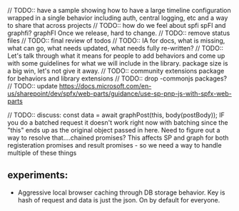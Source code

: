 // TODO:: have a sample showing how to have a large timeline configuration wrapped in a single behavior including auth, central logging, etc and a way to share that across projects
// TODO:: how do we feel about spfi spFI and graphfi? graphFI Once we release, hard to change.
// TODO:: remove status files
// TODO:: final review of todos
// TODO:: IA for docs, what is missing, what can go, what needs updated, what needs fully re-written?
// TODO:: Let's talk through what it means for people to add behaviors and come up with some guidelines for what we will include in the library. package size is a big win, let's not give it away.
// TODO:: community extensions package for behaviors and library extensions
// TODO:: drop -commonjs packages?
// TODO:: update https://docs.microsoft.com/en-us/sharepoint/dev/spfx/web-parts/guidance/use-sp-pnp-js-with-spfx-web-parts


// TODO:: discuss:
     const data = await graphPost<IInvitationType>(this, body(postBody));
     IF you do a batched request it doesn't work right now with batching since the "this" ends up as the original object passed in here.
     Need to figure out a way to resolve that....chained promises?
    This affects SP and graph for both registeration promises and result promises - so we need a way to handle multiple of these things

## experiments:

- Aggressive local browser caching through DB storage behavior. Key is hash of request and data is just the json. On by default for everyone.
